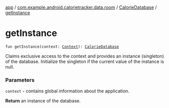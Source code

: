 [app](../../index.md) / [com.example.android.calorietracker.data.room](../index.md) / [CalorieDatabase](index.md) / [getInstance](./get-instance.md)

# getInstance

`fun getInstance(context: `[`Context`](https://developer.android.com/reference/android/content/Context.html)`): `[`CalorieDatabase`](index.md)

Claims exclusive access to the context and provides an instance (singleton) of the database.
Initialize the singleton if the current value of the instance is null.

### Parameters

`context` - contains global information about the application.

**Return**
an instance of the database.

